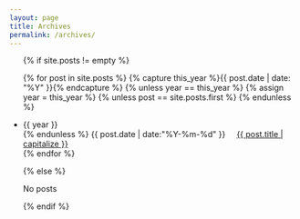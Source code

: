 ```yaml
---
layout: page
title: Archives
permalink: /archives/
---
```


<ul class="tags-box">

{% if site.posts != empty %}

{% for post in site.posts %}
{% capture this_year %}{{ post.date | date: "%Y" }}{% endcapture %}
{% unless year == this_year %}
{% assign year = this_year %}
{% unless post == site.posts.first %}
{% endunless %}
<li id="{{ year }}">{{ year }}</li>
{% endunless %}
<time datetime="{{ post.date | date:"%Y-%m-%d" }}">
{{ post.date | date:"%Y-%m-%d" }}
</time>
&nbsp; &nbsp; <a href="{{ site.baseurl }}{{ post.url }}">{{ post.title | capitalize }}</a><br />
{% endfor %}

{% else %}

<span>No posts</span>

{% endif %}

</ul>

